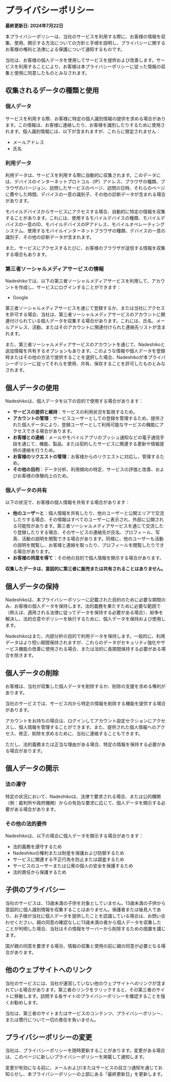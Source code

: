 # プライバシーポリシー
**最終更新日: 2024年7月22日**

本プライバシーポリシーは、当社のサービスを利用する際に、お客様の情報を収集、使用、開示する方法についての方針と手順を説明し、プライバシーに関するお客様の権利と法律による保護について通知するものです。

当社は、お客様の個人データを使用してサービスを提供および改善します。サービスを利用することにより、お客様は本プライバシーポリシーに従った情報の収集と使用に同意したものとみなされます。

## 収集されるデータの種類と使用

### 個人データ
サービスを利用する際、お客様に特定の個人識別情報の提供を求める場合があります。この情報は、お客様に連絡したり、お客様を識別したりするために使用されます。個人識別情報には、以下が含まれますが、これらに限定されません：

- メールアドレス
- 氏名

### 利用データ
利用データは、サービスを利用する際に自動的に収集されます。このデータには、デバイスのインターネットプロトコル（IP）アドレス、ブラウザの種類、ブラウザのバージョン、訪問したサービスのページ、訪問の日時、それらのページに費やした時間、デバイスの一意の識別子、その他の診断データが含まれる場合があります。

モバイルデバイスからサービスにアクセスする場合、自動的に特定の情報を収集することがあります。これには、使用するモバイルデバイスの種類、モバイルデバイスの一意のID、モバイルデバイスのIPアドレス、モバイルオペレーティングシステム、使用するモバイルインターネットブラウザの種類、デバイスの一意の識別子、その他の診断データが含まれます。

また、サービスにアクセスするたびに、お客様のブラウザが送信する情報を収集する場合もあります。

### 第三者ソーシャルメディアサービスの情報
Nadeshikoでは、以下の第三者ソーシャルメディアサービスを利用して、アカウントを作成し、サービスにログインすることができます：

- Google

第三者ソーシャルメディアサービスを通じて登録するか、または当社にアクセスを許可する場合、当社は、第三者ソーシャルメディアサービスのアカウントに関連付けられている個人データを収集する場合があります。これには、氏名、メールアドレス、活動、またはそのアカウントに関連付けられた連絡先リストが含まれます。

また、第三者ソーシャルメディアサービスのアカウントを通じて、Nadeshikoと追加情報を共有するオプションもあります。このような情報や個人データを登録時またはその他の方法で提供することを選択した場合、Nadeshikoが本プライバシーポリシーに従ってそれらを使用、共有、保存することを許可したものとみなされます。

## 個人データの使用
Nadeshikoは、個人データを以下の目的で使用する場合があります：

- **サービスの提供と維持**：サービスの利用状況を監視するため。
- **アカウントの管理**：サービスユーザーとしての登録を管理するため。提供された個人データにより、登録ユーザーとして利用可能なサービスの機能にアクセスできる場合があります。
- **お客様との連絡**：メールやモバイルアプリのプッシュ通知などの電子通信手段を通じて、機能、製品、または契約したサービスに関連する更新や情報提供の連絡を行うため。
- **お客様のリクエストの管理**：お客様からのリクエストに対応し、管理するため。
- **その他の目的**：データ分析、利用傾向の特定、サービスの評価と改善、およびお客様の体験向上のため。

### 個人データの共有
以下の状況で、お客様の個人情報を共有する場合があります：

- **他のユーザーと**：個人情報を共有したり、他のユーザーと公開エリアで交流したりする場合、その情報はすべてのユーザーに表示され、外部に公開される可能性があります。第三者ソーシャルメディアサービスを通じて交流したり登録したりする場合、そのサービスの連絡先が氏名、プロフィール、写真、活動の説明を閲覧できる場合があります。同様に、他のユーザーも活動の説明を閲覧し、お客様と連絡を取ったり、プロフィールを閲覧したりできる場合があります。
- **お客様の同意を得て**：その他の目的で個人情報を開示する場合があります。

**収集したデータは、意図的に第三者に販売または共有されることはありません。**

## 個人データの保持
Nadeshikoは、本プライバシーポリシーに記載された目的のために必要な期間のみ、お客様の個人データを保持します。法的義務を果たすために必要な範囲で（例えば、適用される法律に従ってデータを保持する必要がある場合）、紛争を解決し、法的合意やポリシーを執行するために、個人データを保持および使用します。

Nadeshikoはまた、内部分析の目的で利用データを保持します。一般的に、利用データはより短い期間保持されますが、これらのデータがセキュリティ強化やサービス機能の改善に使用される場合、または法的に長期間保持する必要がある場合を除きます。

## 個人データの削除
お客様は、当社が収集した個人データを削除するか、削除の支援を求める権利があります。

当社のサービスでは、サービス内から特定の情報を削除する機能を提供する場合があります。

アカウントをお持ちの場合は、ログインしてアカウント設定セクションにアクセスし、個人情報を管理することができます。また、提供された個人情報へのアクセス、修正、削除を求めるために、当社に連絡することもできます。

ただし、法的義務または正当な理由がある場合、特定の情報を保持する必要がある場合があります。

## 個人データの開示

### 法の遵守
特定の状況において、Nadeshikoは、法律で要求される場合、または公的機関（例：裁判所や政府機関）からの有効な要求に応じて、個人データを開示する必要がある場合があります。

### その他の法的要件
Nadeshikoは、以下の場合に個人データを開示する場合があります：

- 法的義務を遵守するため
- Nadeshikoの権利または財産を保護および防御するため
- サービスに関連する不正行為を防止または調査するため
- サービスのユーザーまたは公衆の個人の安全を保護するため
- 法的責任から保護するため

## 子供のプライバシー
当社のサービスは、13歳未満の子供を対象としていません。13歳未満の子供から意図的に個人識別情報を収集することはありません。保護者または後見人であり、お子様が当社に個人データを提供したことを認識している場合は、お問い合わせください。親の同意の確認なしに13歳未満の者から個人データを収集したことが判明した場合、当社はその情報をサーバーから削除するための措置を講じます。

国が親の同意を要求する場合、情報の収集と使用の前に親の同意が必要となる場合があります。

## 他のウェブサイトへのリンク
当社のサービスには、当社が運営していない他のウェブサイトへのリンクが含まれている場合があります。第三者のリンクをクリックすると、その第三者のサイトに移動します。訪問する各サイトのプライバシーポリシーを確認することを強くお勧めします。

当社は、第三者のサイトまたはサービスのコンテンツ、プライバシーポリシー、または慣行について一切の責任を負いません。

## プライバシーポリシーの変更
当社は、プライバシーポリシーを随時更新することがあります。変更がある場合は、このページに新しいプライバシーポリシーを掲載して通知します。

変更が有効になる前に、メールおよび/またはサービスの目立つ通知を通じてお知らせし、本プライバシーポリシーの上部にある「最終更新日」を更新します。